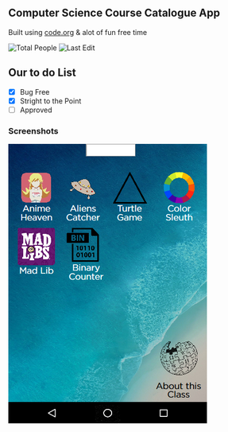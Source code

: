 ## Computer Science Course Catalogue App
Built using [code.org][code dot org] & alot of fun free time

[code dot org]: https://code.org/

![Total People](https://img.shields.io/github/contributors/esat-high-school/CS-Course-Catalogue-App.svg?style=flat) ![Last Edit](https://img.shields.io/github/last-commit/esat-high-school/CS-Course-Catalogue-App/master.svg?style=flat )

## Our to do List
- [X] Bug Free
- [X] Stright to the Point
- [ ] Approved

### Screenshots

![](Images/Preview.png)

